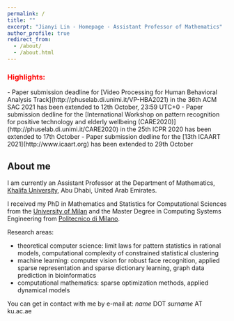 ```yaml
---
permalink: /
title: ""
excerpt: "Jianyi Lin - Homepage - Assistant Professor of Mathematics"
author_profile: true
redirect_from: 
  - /about/
  - /about.html
---
```

<h3 style="color:red">Highlights:</h3>
 - Paper submission deadline for [Video Processing for Human Behavioral Analysis Track](http://phuselab.di.unimi.it/VP-HBA2021) in the 36th ACM SAC 2021 has been extended to 12th October, 23:59 UTC+0
 - Paper submission dedline for the [International Workshop on pattern recognition for positive technology and elderly wellbeing (CARE2020)](http://phuselab.di.unimi.it/CARE2020) in the 25th ICPR 2020 has been extended to 17th October
 - Paper submission dedline for the [13th ICAART 2021](http://www.icaart.org) has been extended to 29th October

## About me

I am currently an Assistant Professor at the Department of Mathematics, [Khalifa University](https://www.ku.ac.ae), Abu Dhabi, United Arab Emirates.

I received my PhD in Mathematics and Statistics for Computational Sciences from the [University of Milan](https://www.unimi.it) and the Master Degree in Computing Systems Engineering from [Politecnico di Milano](https://www.polimi.it).

Research areas:
 - theoretical computer science: limit laws for pattern statistics in rational models, computational complexity of constrained statistical clustering
 - machine learning: computer vision for robust face recognition, applied sparse representation and sparse dictionary learning, graph data prediction in bioinformatics
 - computational mathematics: sparse optimization methods, applied dynamical models

You can get in contact with me by e-mail at: _name_ DOT _surname_ AT ku.ac.ae

